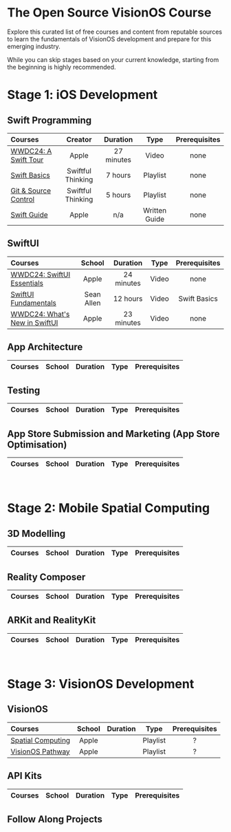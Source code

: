 # The Open Source VisionOS Course

Explore this curated list of free courses and content from reputable sources to learn the fundamentals of VisionOS development and prepare for this emerging industry. 

While you can skip stages based on your current knowledge, starting from the beginning is highly recommended.

# Stage 1: iOS Development 
## Swift Programming
Courses | Creator | Duration | Type | Prerequisites
:-- | :--: | :--: | :--: | :--:
[WWDC24: A Swift Tour](https://www.youtube.com/watch?v=boiLzazJ9j4&t=127s) | Apple | 27 minutes | Video | none
[Swift Basics](https://www.youtube.com/playlist?list=PLwvDm4VfkdpiLvzZFJI6rVIBtdolrJBVB) | Swiftful Thinking | 7 hours | Playlist | none
[Git & Source Control](https://www.youtube.com/playlist?list=PLwvDm4VfkdpiALKk34l9mUS2f4mdJPvXq) | Swiftful Thinking | 5 hours | Playlist | none
[Swift Guide](https://developer.apple.com/swift/)| Apple | n/a | Written Guide | none

## SwiftUI
Courses | School | Duration | Type | Prerequisites
:-- | :--: | :--: | :--: | :--:
[WWDC24: SwiftUI Essentials](https://www.youtube.com/watch?v=HyQgpxX__-A) | Apple | 24 minutes | Video | none
[SwiftUI Fundamentals](https://www.youtube.com/watch?v=b1oC7sLIgpI) | Sean Allen | 12 hours | Video | Swift Basics
[WWDC24: What's New in SwiftUI](https://www.youtube.com/watch?v=CNMRV0F0w74) | Apple | 23 minutes | Video | none

## App Architecture
Courses | School | Duration | Type | Prerequisites
:-- | :--: | :--: | :--: | :--:

## Testing
Courses | School | Duration | Type | Prerequisites
:-- | :--: | :--: | :--: | :--:

## App Store Submission and Marketing (App Store Optimisation)
Courses | School | Duration | Type | Prerequisites
:-- | :--: | :--: | :--: | :--:

 <br>

# Stage 2: Mobile Spatial Computing
## 3D Modelling
Courses | School | Duration | Type | Prerequisites
:-- | :--: | :--: | :--: | :--:

## Reality Composer
Courses | School | Duration | Type | Prerequisites
:-- | :--: | :--: | :--: | :--:

## ARKit and RealityKit
Courses | School | Duration | Type | Prerequisites
:-- | :--: | :--: | :--: | :--:

 <br>

# Stage 3: VisionOS Development
## VisionOS
Courses | School | Duration | Type | Prerequisites
:-- | :--: | :--: | :--: | :--:
[Spatial Computing](https://www.youtube.com/playlist?list=PLjODKV8YBFHYA70y_Mrw1Sk2LErTjogpq) | Apple | | Playlist | ?
[VisionOS Pathway](https://www.youtube.com/playlist?list=PLjODKV8YBFHYA70y_Mrw1Sk2LErTjogpq) | Apple | | Playlist | ?

## API Kits
Courses | School | Duration | Type | Prerequisites
:-- | :--: | :--: | :--: | :--:

## Follow Along Projects

